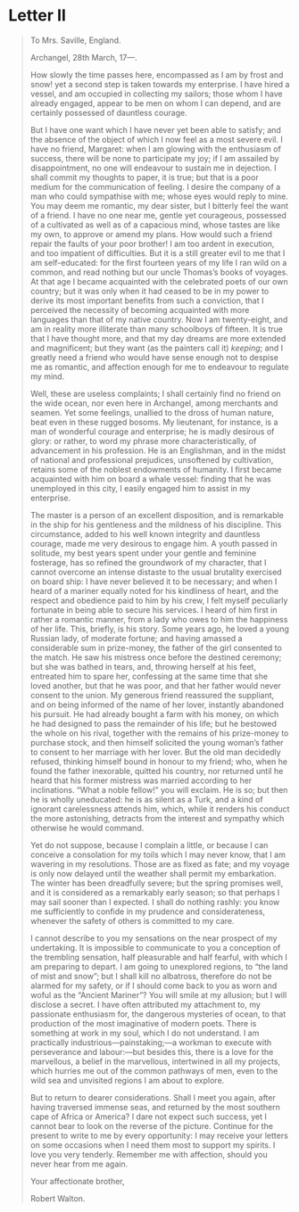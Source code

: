 # Letter II



> To Mrs. Saville, England.
>
> Archangel, 28th March, 17⁠—.
>
> How slowly the time passes here, encompassed as I am by frost and snow! yet a second step is taken towards my enterprise. I have hired a vessel, and am occupied in collecting my sailors; those whom I have already engaged, appear to be men on whom I can depend, and are certainly possessed of dauntless courage.
>
> But I have one want which I have never yet been able to satisfy; and the absence of the object of which I now feel as a most severe evil. I have no friend, Margaret: when I am glowing with the enthusiasm of success, there will be none to participate my joy; if I am assailed by disappointment, no one will endeavour to sustain me in dejection. I shall commit my thoughts to paper, it is true; but that is a poor medium for the communication of feeling. I desire the company of a man who could sympathise with me; whose eyes would reply to mine. You may deem me romantic, my dear sister, but I bitterly feel the want of a friend. I have no one near me, gentle yet courageous, possessed of a cultivated as well as of a capacious mind, whose tastes are like my own, to approve or amend my plans. How would such a friend repair the faults of your poor brother! I am too ardent in execution, and too impatient of difficulties. But it is a still greater evil to me that I am self-educated: for the first fourteen years of my life I ran wild on a common, and read nothing but our uncle Thomas’s books of voyages. At that age I became acquainted with the celebrated poets of our own country; but it was only when it had ceased to be in my power to derive its most important benefits from such a conviction, that I perceived the necessity of becoming acquainted with more languages than that of my native country. Now I am twenty-eight, and am in reality more illiterate than many schoolboys of fifteen. It is true that I have thought more, and that my day dreams are more extended and magnificent; but they want \(as the painters call it\) _keeping_; and I greatly need a friend who would have sense enough not to despise me as romantic, and affection enough for me to endeavour to regulate my mind.
>
> Well, these are useless complaints; I shall certainly find no friend on the wide ocean, nor even here in Archangel, among merchants and seamen. Yet some feelings, unallied to the dross of human nature, beat even in these rugged bosoms. My lieutenant, for instance, is a man of wonderful courage and enterprise; he is madly desirous of glory: or rather, to word my phrase more characteristically, of advancement in his profession. He is an Englishman, and in the midst of national and professional prejudices, unsoftened by cultivation, retains some of the noblest endowments of humanity. I first became acquainted with him on board a whale vessel: finding that he was unemployed in this city, I easily engaged him to assist in my enterprise.
>
> The master is a person of an excellent disposition, and is remarkable in the ship for his gentleness and the mildness of his discipline. This circumstance, added to his well known integrity and dauntless courage, made me very desirous to engage him. A youth passed in solitude, my best years spent under your gentle and feminine fosterage, has so refined the groundwork of my character, that I cannot overcome an intense distaste to the usual brutality exercised on board ship: I have never believed it to be necessary; and when I heard of a mariner equally noted for his kindliness of heart, and the respect and obedience paid to him by his crew, I felt myself peculiarly fortunate in being able to secure his services. I heard of him first in rather a romantic manner, from a lady who owes to him the happiness of her life. This, briefly, is his story. Some years ago, he loved a young Russian lady, of moderate fortune; and having amassed a considerable sum in prize-money, the father of the girl consented to the match. He saw his mistress once before the destined ceremony; but she was bathed in tears, and, throwing herself at his feet, entreated him to spare her, confessing at the same time that she loved another, but that he was poor, and that her father would never consent to the union. My generous friend reassured the suppliant, and on being informed of the name of her lover, instantly abandoned his pursuit. He had already bought a farm with his money, on which he had designed to pass the remainder of his life; but he bestowed the whole on his rival, together with the remains of his prize-money to purchase stock, and then himself solicited the young woman’s father to consent to her marriage with her lover. But the old man decidedly refused, thinking himself bound in honour to my friend; who, when he found the father inexorable, quitted his country, nor returned until he heard that his former mistress was married according to her inclinations. “What a noble fellow!” you will exclaim. He is so; but then he is wholly uneducated: he is as silent as a Turk, and a kind of ignorant carelessness attends him, which, while it renders his conduct the more astonishing, detracts from the interest and sympathy which otherwise he would command.
>
> Yet do not suppose, because I complain a little, or because I can conceive a consolation for my toils which I may never know, that I am wavering in my resolutions. Those are as fixed as fate; and my voyage is only now delayed until the weather shall permit my embarkation. The winter has been dreadfully severe; but the spring promises well, and it is considered as a remarkably early season; so that perhaps I may sail sooner than I expected. I shall do nothing rashly: you know me sufficiently to confide in my prudence and considerateness, whenever the safety of others is committed to my care.
>
> I cannot describe to you my sensations on the near prospect of my undertaking. It is impossible to communicate to you a conception of the trembling sensation, half pleasurable and half fearful, with which I am preparing to depart. I am going to unexplored regions, to “the land of mist and snow”; but I shall kill no albatross, therefore do not be alarmed for my safety, or if I should come back to you as worn and woful as the “Ancient Mariner”? You will smile at my allusion; but I will disclose a secret. I have often attributed my attachment to, my passionate enthusiasm for, the dangerous mysteries of ocean, to that production of the most imaginative of modern poets. There is something at work in my soul, which I do not understand. I am practically industrious⁠—painstaking;⁠—a workman to execute with perseverance and labour:⁠—but besides this, there is a love for the marvellous, a belief in the marvellous, intertwined in all my projects, which hurries me out of the common pathways of men, even to the wild sea and unvisited regions I am about to explore.
>
> But to return to dearer considerations. Shall I meet you again, after having traversed immense seas, and returned by the most southern cape of Africa or America? I dare not expect such success, yet I cannot bear to look on the reverse of the picture. Continue for the present to write to me by every opportunity: I may receive your letters on some occasions when I need them most to support my spirits. I love you very tenderly. Remember me with affection, should you never hear from me again.
>
> Your affectionate brother,
>
> Robert Walton.

